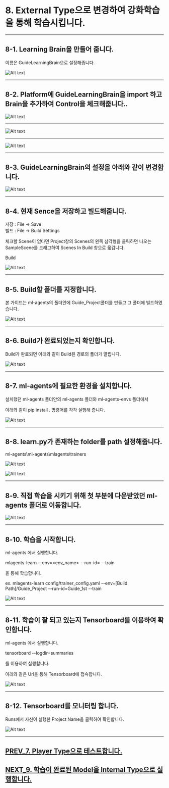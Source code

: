 # 8. External Type으로 변경하여 강화학습을 통해 학습시킵니다.
- - -

## 8-1. Learning Brain을 만들어 줍니다.

이름은 GuideLearningBrain으로 설정해줍니다.

![Alt text](/unity_ml_agents_tutorial/8.change_external_mode/1.make_learningbrain.png)
- - -

## 8-2. Platform에 GuideLearningBrain을 import 하고 Brain을 추가하여 Control을 체크해줍니다..

![Alt text](/unity_ml_agents_tutorial/8.change_external_mode/2.import_learningbrain.png)
- - -

![Alt text](/unity_ml_agents_tutorial/8.change_external_mode/2-1.import_learningbrain.png)
- - -

![Alt text](/unity_ml_agents_tutorial/8.change_external_mode/2-2.import_learningbrain.png)
- - -

## 8-3. GuideLearningBrain의 설정을 아래와 같이 변경합니다.

![Alt text](/unity_ml_agents_tutorial/8.change_external_mode/3.set_learningbrain.png)
- - -

## 8-4. 현재 Sence을 저장하고 빌드해줍니다.

저장 : File -> Save  
빌드 : File -> Build Settings

체크할 Scene이 없다면 Project창의 Scenes의 왼쪽 삼각형을 클릭하면 나오는 SampleScene를 드래그하여 Scenes In Build 창으로 옮깁니다.

Build

![Alt text](/unity_ml_agents_tutorial/8.change_external_mode/4.check_build_option.png)
- - -

## 8-5. Build할 폴더를 지정합니다.

본 가이드는 ml-agents의 폴더안에 Guide_Project폴더를 만들고 그 폴더에 빌드하였습니다. 

![Alt text](/unity_ml_agents_tutorial/8.change_external_mode/5.select_build_location.png)
- - -

## 8-6. Build가 완료되었는지 확인합니다.

Build가 완료되면 아래와 같이 Build된 경로의 폴더가 열립니다.

![Alt text](/unity_ml_agents_tutorial/8.change_external_mode/6.complete_build.png)
- - -

## 8-7. ml-agents에 필요한 환경을 설치합니다.

설치했던 ml-agents 폴더안의 ml-agents 폴더와 ml-agents-envs 폴더에서  

아래와 같이 pip install . 명령어를 각각 실행해 줍니다.

![Alt text](/unity_ml_agents_tutorial/8.change_external_mode/7.install_mlagents.png)
- - -

## 8-8. learn.py가 존재하는 folder를 path 설정해줍니다.

ml-agents\ml-agents\mlagents\trainers

![Alt text](/unity_ml_agents_tutorial/8.change_external_mode/8.path.png)

![Alt text](/unity_ml_agents_tutorial/8.change_external_mode/8-1.path.png)
- - -


## 8-9. 직접 학습을 시키기 위해 첫 부분에 다운받았던 ml-agents 폴더로 이동합니다.

![Alt text](/unity_ml_agents_tutorial/8.change_external_mode/9.move_ml.png)
- - -

## 8-10. 학습을 시작합니다.

ml-agents 에서 실행합니다.

mlagents-learn <trainer-config-file> --env=<env_name> --run-id=<run-identifier> --train

을 통해 학습합니다.

ex. mlagents-learn config/trainer_config.yaml --env=[Build Path]/Guide_Project --run-id=Guide_1st --train

![Alt text](/unity_ml_agents_tutorial/8.change_external_mode/10.learn.png)
- - -

## 8-11. 학습이 잘 되고 있는지 Tensorboard를 이용하여 확인합니다.

ml-agents 에서 실행합니다.

tensorboard --logdir=summaries

를 이용하여 실행합니다.

아래와 같은 Url을 통해 Tensorboard에 접속합니다.

![Alt text](/unity_ml_agents_tutorial/8.change_external_mode/11.open_tensorboard.png)
- - -

## 8-12. Tensorboard를 모니터링 합니다.

Runs에서 자신이 실행한 Project Name을 클릭하여 확인합니다.

![Alt text](/unity_ml_agents_tutorial/8.change_external_mode/12.tensorboard.png)
- - -

## [PREV_7. Player Type으로 테스트합니다.](https://github.com/hyunho1027/Unity_ML_Agents_Tutorial/tree/master/unity_ml_agents_tutorial/7.test_player_mode)

## [NEXT_9. 학습이 완료된 Model을 Internal Type으로 실행합니다.](https://github.com/hyunho1027/Unity_ML_Agents_Tutorial/tree/master/unity_ml_agents_tutorial/9.change_internal_mode)

